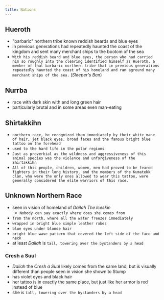 ```yaml
---
title: Nations
---
```


## Hueroth
- "barbaric" northern tribe known reddish beards and blue eyes
- in previous generations had repeatedly haunted the coast of the kingdom and sent many merchant ships to the bootom of the sea
- `With his reddish beard and blue eyes, the person who had carried him so roughly into the clearing identified himself as Hueroth, a member of that barbaric northern tribe that in previous generations repeatedly haunted the coast of his homeland and ran aground many merchant ships of the sea.` (_Sleeper's Ban_)

## Nurrba
- race with dark skin with and long green hair
- particularly brutal and in some areas even man-eating

## Shirtakkihn
- `northern race, he recognized them immediately by their white mane of hair, jet black eyes, broad faces and the famous bright blue tattoo on the forehead`
- `used to the hard life in the polar regions`
- `Just as proverbial as the wildness and aggressiveness of this animal species was the violence and unforgiveness
of the Shirtakkihn`
- `All of this people, children, women, men had proved to be feared fighters in their long history, and the members of the
Kumatekk clan, who were the only ones allowed to wear this tattoo, were generally considered the elite warriors of this race.`

## Unknown Northern Race
- seen in vision of homeland of _Dailah The Iceskin_
  - `Nobody can say exactly where does she comes from`
- `from the north, where all the water freezes immediately`
- `wrapped in bright blue simple leather robes`
- `blue eyes under blonde hair`
- `bright blue wave pattern that covered the left side of the face and neck`
- at least _Dailah_ is `tall, towering over the bystanders by a head`

### Cresh a Suul
- _Dailah_ the _Cresh a Suul_ likely comes from the same land, but is visually different than people seen in vision she shown to Stump
- has violet eyes and black hair
- her tattoo is in exactly the same place, but just like her armor is red instead of blue
- she is `tall, towering over the bystanders by a head`
